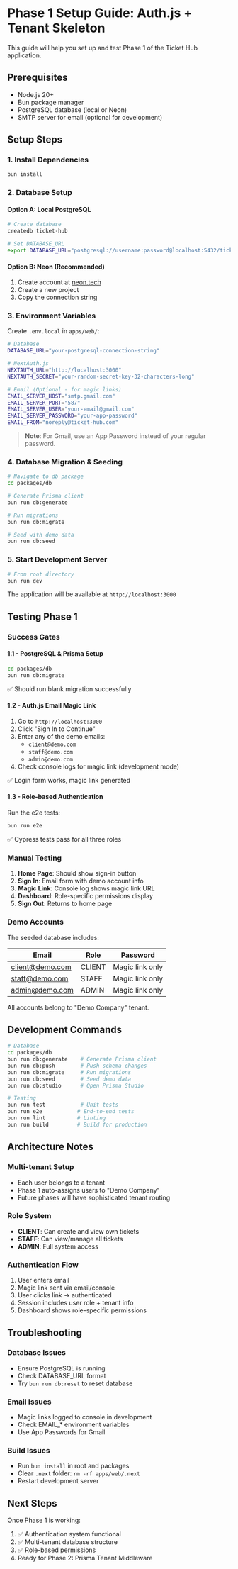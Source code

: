 # Phase 1 Setup Guide: Auth.js + Tenant Skeleton

This guide will help you set up and test Phase 1 of the Ticket Hub application.

## Prerequisites

- Node.js 20+
- Bun package manager
- PostgreSQL database (local or Neon)
- SMTP server for email (optional for development)

## Setup Steps

### 1. Install Dependencies

```bash
bun install
```

### 2. Database Setup

#### Option A: Local PostgreSQL

```bash
# Create database
createdb ticket-hub

# Set DATABASE_URL
export DATABASE_URL="postgresql://username:password@localhost:5432/ticket-hub"
```

#### Option B: Neon (Recommended)

1. Create account at [neon.tech](https://neon.tech)
2. Create a new project
3. Copy the connection string

### 3. Environment Variables

Create `.env.local` in `apps/web/`:

```bash
# Database
DATABASE_URL="your-postgresql-connection-string"

# NextAuth.js
NEXTAUTH_URL="http://localhost:3000"
NEXTAUTH_SECRET="your-random-secret-key-32-characters-long"

# Email (Optional - for magic links)
EMAIL_SERVER_HOST="smtp.gmail.com"
EMAIL_SERVER_PORT="587"
EMAIL_SERVER_USER="your-email@gmail.com"
EMAIL_SERVER_PASSWORD="your-app-password"
EMAIL_FROM="noreply@ticket-hub.com"
```

> **Note**: For Gmail, use an App Password instead of your regular password.

### 4. Database Migration & Seeding

```bash
# Navigate to db package
cd packages/db

# Generate Prisma client
bun run db:generate

# Run migrations
bun run db:migrate

# Seed with demo data
bun run db:seed
```

### 5. Start Development Server

```bash
# From root directory
bun run dev
```

The application will be available at `http://localhost:3000`

## Testing Phase 1

### Success Gates

#### 1.1 - PostgreSQL & Prisma Setup

```bash
cd packages/db
bun run db:migrate
```

✅ Should run blank migration successfully

#### 1.2 - Auth.js Email Magic Link

1. Go to `http://localhost:3000`
2. Click "Sign In to Continue"
3. Enter any of the demo emails:
   - `client@demo.com`
   - `staff@demo.com`
   - `admin@demo.com`
4. Check console logs for magic link (development mode)

✅ Login form works, magic link generated

#### 1.3 - Role-based Authentication

Run the e2e tests:

```bash
bun run e2e
```

✅ Cypress tests pass for all three roles

### Manual Testing

1. **Home Page**: Should show sign-in button
2. **Sign In**: Email form with demo account info
3. **Magic Link**: Console log shows magic link URL
4. **Dashboard**: Role-specific permissions display
5. **Sign Out**: Returns to home page

### Demo Accounts

The seeded database includes:

| Email           | Role   | Password        |
| --------------- | ------ | --------------- |
| client@demo.com | CLIENT | Magic link only |
| staff@demo.com  | STAFF  | Magic link only |
| admin@demo.com  | ADMIN  | Magic link only |

All accounts belong to "Demo Company" tenant.

## Development Commands

```bash
# Database
cd packages/db
bun run db:generate    # Generate Prisma client
bun run db:push        # Push schema changes
bun run db:migrate     # Run migrations
bun run db:seed        # Seed demo data
bun run db:studio      # Open Prisma Studio

# Testing
bun run test           # Unit tests
bun run e2e           # End-to-end tests
bun run lint          # Linting
bun run build         # Build for production
```

## Architecture Notes

### Multi-tenant Setup

- Each user belongs to a tenant
- Phase 1 auto-assigns users to "Demo Company"
- Future phases will have sophisticated tenant routing

### Role System

- **CLIENT**: Can create and view own tickets
- **STAFF**: Can view/manage all tickets
- **ADMIN**: Full system access

### Authentication Flow

1. User enters email
2. Magic link sent via email/console
3. User clicks link → authenticated
4. Session includes user role + tenant info
5. Dashboard shows role-specific permissions

## Troubleshooting

### Database Issues

- Ensure PostgreSQL is running
- Check DATABASE_URL format
- Try `bun run db:reset` to reset database

### Email Issues

- Magic links logged to console in development
- Check EMAIL\_\* environment variables
- Use App Passwords for Gmail

### Build Issues

- Run `bun install` in root and packages
- Clear `.next` folder: `rm -rf apps/web/.next`
- Restart development server

## Next Steps

Once Phase 1 is working:

1. ✅ Authentication system functional
2. ✅ Multi-tenant database structure
3. ✅ Role-based permissions
4. Ready for Phase 2: Prisma Tenant Middleware
